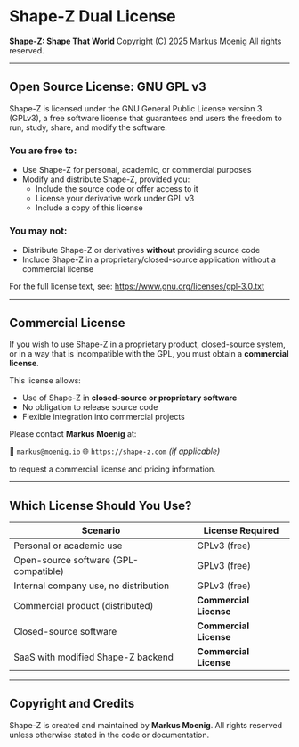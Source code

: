 # Shape-Z Dual License

**Shape-Z: Shape That World**
Copyright (C) 2025 Markus Moenig
All rights reserved.

---

## Open Source License: GNU GPL v3

Shape-Z is licensed under the GNU General Public License version 3 (GPLv3), a free software license that guarantees end users the freedom to run, study, share, and modify the software.

### You are free to:
- Use Shape-Z for personal, academic, or commercial purposes
- Modify and distribute Shape-Z, provided you:
  - Include the source code or offer access to it
  - License your derivative work under GPL v3
  - Include a copy of this license

### You may not:
- Distribute Shape-Z or derivatives **without** providing source code
- Include Shape-Z in a proprietary/closed-source application without a commercial license

For the full license text, see: https://www.gnu.org/licenses/gpl-3.0.txt

---

## Commercial License

If you wish to use Shape-Z in a proprietary product, closed-source system, or in a way that is incompatible with the GPL, you must obtain a **commercial license**.

This license allows:
- Use of Shape-Z in **closed-source or proprietary software**
- No obligation to release source code
- Flexible integration into commercial projects

Please contact **Markus Moenig** at:

📧 `markus@moenig.io`
🌐 `https://shape-z.com` *(if applicable)*

to request a commercial license and pricing information.

---

## Which License Should You Use?

| Scenario                                 | License Required     |
|------------------------------------------|-----------------------|
| Personal or academic use                 | GPLv3 (free)          |
| Open-source software (GPL-compatible)    | GPLv3 (free)          |
| Internal company use, no distribution    | GPLv3 (free)          |
| Commercial product (distributed)         | **Commercial License** |
| Closed-source software                   | **Commercial License** |
| SaaS with modified Shape-Z backend       | **Commercial License** |

---

## Copyright and Credits

Shape-Z is created and maintained by **Markus Moenig**.
All rights reserved unless otherwise stated in the code or documentation.

